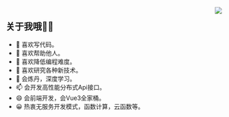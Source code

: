 <img align="right" src="https://github-readme-stats.vercel.app/api?username=jiayouzl&show_icons=true&icon_color=805AD5&text_color=718096&bg_color=ffffff&hide_title=true" />

## 关于我哦🙎‍♂️

- 🔭 喜欢写代码。
- 🌱 喜欢帮助他人。
- 👯 喜欢降低编程难度。
- 🤔 喜欢研究各种新技术。
- 💬 会炼丹，深度学习。
- 📫 会开发高性能分布式Api接口。
- 😄 会前端开发，会Vue3全家桶。
- 😀 热衷无服务开发模式，函数计算，云函数等。
